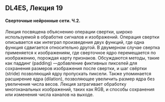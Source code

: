 ## DL4ES, Лекция 19

#### Сверточные нейронные сети. Ч.2.

Лекция посвящена объяснению операции свертки, широко используемой в обработке сигналов и изображений. Операция свертки описывается как интеграл произведения двух функций, где одна функция сдвигается относительно другой. В двумерном случае свертка применяется к изображениям, где сверточное ядро перемещается по изображению, порождая карту признаков. Обсуждаются методы, такие как паддинг (padding) —добавление фиктивных пикселей для сохранения размеров изображения после свертки, и шаг свёртки (stride) позволяющий ядру пропускать пиксели. Также упоминается расширение ядра (dilation), позволяющее увеличить размер ядра без увеличения числа весов. Лекция затрагивает обработку многоканальных изображений, таких как RGB, и способы сохранения или изменения числа каналов на выходе.